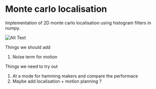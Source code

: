 # Monte carlo localisation

Implementation of 2D monte carlo localisation using histogram filters in numpy. 

![Alt Text](https://github.com/Neoanarika/monte-carlo-localisation/blob/master/localisation.gif)

Things we should add 
1. Noise term for motion

Things we need to try out
1. At a mode for hamming makers and compare the performace 
2. Maybe add localisation + motion planning ?
